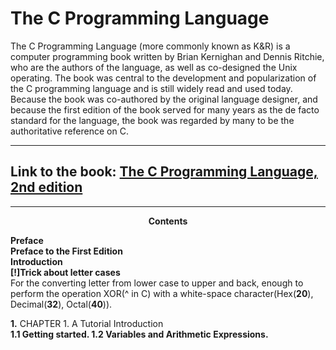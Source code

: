 # The C Programming Language
The C Programming Language (more commonly known as K&amp;R) is a computer programming book written by Brian Kernighan and Dennis Ritchie,  who are the authors of the language, as well as co-designed the Unix operating. The book was central to the development and popularization of the C programming language and is still widely read and used today. Because the book was co-authored by the original language designer, and because the first edition of the book served for many years as the de facto standard for the language, the book was regarded by many to be the authoritative reference on C.
***
## Link to the book: [The C Programming Language, 2nd edition](https://www.amazon.com/Programming-Language-2nd-Brian-Kernighan/dp/0131103628)
***
<p align="center">
    <b>Contents</b><br>
</p>
<p>
    <b> Preface</b></a><br>
    <b> Preface to the First Edition</b><br>
    <b> Introduction</b><br>
    <b>[!]Trick about letter cases</b><br>For the converting letter from lower case to upper and back, enough to perform the operation XOR(^ in C) with a white-space character(Hex(<b>20</b>), Decimal(<b>32</b>), Octal(<b>40</b>)).</p>
    <b>1.</b> CHAPTER 1. A Tutorial Introduction<br>
        <b>1.1 Getting started. </b>
        <b>1.2 Variables and Arithmetic Expressions. </b> 
